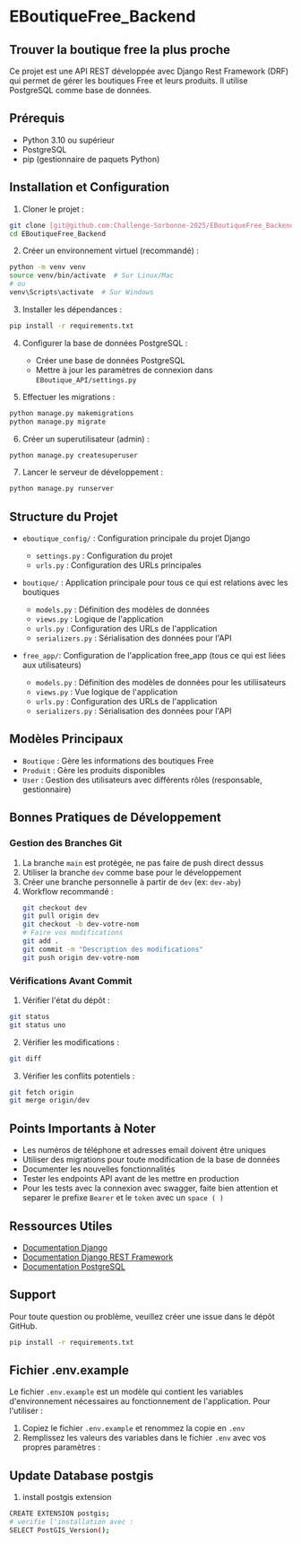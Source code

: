 # EBoutiqueFree_Backend
## Trouver la boutique free la plus proche 

Ce projet est une API REST développée avec Django Rest Framework (DRF) qui permet de gérer les boutiques Free et leurs produits. Il utilise PostgreSQL comme base de données.

## Prérequis

- Python 3.10 ou supérieur
- PostgreSQL
- pip (gestionnaire de paquets Python)

## Installation et Configuration

1. Cloner le projet :
```bash
git clone [git@github.com:Challenge-Sorbonne-2025/EBoutiqueFree_Backend.git]
cd EBoutiqueFree_Backend
```

2. Créer un environnement virtuel (recommandé) :
```bash
python -m venv venv
source venv/bin/activate  # Sur Linux/Mac
# ou
venv\Scripts\activate  # Sur Windows
```

3. Installer les dépendances :
```bash
pip install -r requirements.txt
```

4. Configurer la base de données PostgreSQL :
   - Créer une base de données PostgreSQL
   - Mettre à jour les paramètres de connexion dans `EBoutique_API/settings.py`

5. Effectuer les migrations :
```bash
python manage.py makemigrations
python manage.py migrate
```

6. Créer un superutilisateur (admin) :
```bash
python manage.py createsuperuser
```

7. Lancer le serveur de développement :
```bash
python manage.py runserver
```

## Structure du Projet

- `eboutique_config/` : Configuration principale du projet Django
  - `settings.py` : Configuration du projet
  - `urls.py` : Configuration des URLs principales
- `boutique/` : Application principale pour  tous ce qui est relations avec les boutiques
  - `models.py` : Définition des modèles de données
  - `views.py` : Logique de l'application
  - `urls.py` : Configuration des URLs de l'application
  - `serializers.py` : Sérialisation des données pour l'API

- `free_app/`: Configuration de l'application free_app (tous ce qui est liées aux utilisateurs)
  - `models.py` : Définition des modèles de données pour les utiliisateurs
  - `views.py` : Vue logique de l'application
  - `urls.py` : Configuration des URLs de l'application
  - `serializers.py` : Sérialisation des données pour l'API

## Modèles Principaux

- `Boutique` : Gère les informations des boutiques Free
- `Produit` : Gère les produits disponibles
- `User` : Gestion des utilisateurs avec différents rôles (responsable, gestionnaire)

## Bonnes Pratiques de Développement

### Gestion des Branches Git

1. La branche `main` est protégée, ne pas faire de push direct dessus
2. Utiliser la branche `dev` comme base pour le développement
3. Créer une branche personnelle à partir de `dev` (ex: `dev-aby`)
4. Workflow recommandé :
   ```bash
   git checkout dev
   git pull origin dev
   git checkout -b dev-votre-nom
   # Faire vos modifications
   git add .
   git commit -m "Description des modifications"
   git push origin dev-votre-nom
   ```

### Vérifications Avant Commit

1. Vérifier l'état du dépôt :
```bash
git status
git status uno
```

2. Vérifier les modifications :
```bash
git diff
```

3. Vérifier les conflits potentiels :
```bash
git fetch origin
git merge origin/dev
```

## Points Importants à Noter

- Les numéros de téléphone et adresses email doivent être uniques
- Utiliser des migrations pour toute modification de la base de données
- Documenter les nouvelles fonctionnalités
- Tester les endpoints API avant de les mettre en production
- Pour les tests avec la connexion avec swagger, faite bien attention et separer le prefixe `Bearer` et le `token` avec un `space ( )` 

## Ressources Utiles

- [Documentation Django](https://docs.djangoproject.com/)
- [Documentation Django REST Framework](https://www.django-rest-framework.org/)
- [Documentation PostgreSQL](https://www.postgresql.org/docs/)

## Support

Pour toute question ou problème, veuillez créer une issue dans le dépôt GitHub.

```bash
pip install -r requirements.txt
```

## Fichier .env.example

Le fichier `.env.example` est un modèle qui contient les variables d'environnement nécessaires au fonctionnement de l'application. Pour l'utiliser :

1. Copiez le fichier `.env.example` et renommez la copie en `.env`
2. Remplissez les valeurs des variables dans le fichier `.env` avec vos propres paramètres :

## Update Database postgis
1. install postgis extension
 ```bash
 CREATE EXTENSION postgis;
 # verifie l'installation avec :
 SELECT PostGIS_Version();
 ```
 